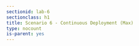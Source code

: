 ```yaml
---
sectionid: lab-6
sectionclass: h1
title: Scenario 6 - Continuous Deployment (Max)
type: nocount
is-parent: yes
---
```

